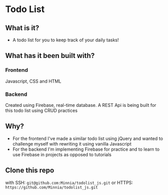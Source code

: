 # Todo List

## What is it?

- A todo list for you to keep track of your daily tasks!

## What has it been built with?

### Frontend

Javascript, CSS and HTML

### Backend

Created using Firebase, real-time database. A REST Api is being built for this todo list using CRUD practices

## Why?

- For the frontend I've made a similar todo list using jQuery and wanted to challenge myself with rewriting it using vanilla Javascript
- For the backend I'm implementing Firebase for practice and to learn to use Firebase in projects as opposed to tutorials

## Clone this repo

with SSH: `git@github.com:Minnia/todolist_js.git` or HTTPS: `https://github.com/Minnia/todolist_js.git`
